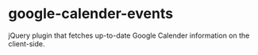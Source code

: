 # google-calender-events
jQuery plugin that fetches up-to-date Google Calender information on the client-side.
